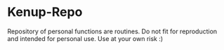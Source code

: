# Kenup-Repo

Repository of personal functions are routines. Do not fit for reproduction and intended for personal use. Use at your own risk :)
